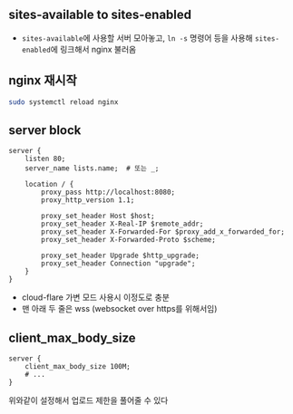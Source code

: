 ## sites-available to sites-enabled

- `sites-available`에 사용할 서버 모아놓고, `ln -s` 명령어 등을 사용해 `sites-enabled`에 링크해서 nginx 불러옴

## nginx 재시작

```bash
sudo systemctl reload nginx
```

## server block

```
server {
    listen 80;
    server_name lists.name;  # 또는 _;

    location / {
        proxy_pass http://localhost:8080;
        proxy_http_version 1.1;

        proxy_set_header Host $host;
        proxy_set_header X-Real-IP $remote_addr;
        proxy_set_header X-Forwarded-For $proxy_add_x_forwarded_for;
        proxy_set_header X-Forwarded-Proto $scheme;

        proxy_set_header Upgrade $http_upgrade;
        proxy_set_header Connection "upgrade";
    }
}
```

- cloud-flare 가변 모드 사용시 이정도로 충분
- 맨 아래 두 줄은 wss (websocket over https를 위해서임)

## client_max_body_size

```
server {
    client_max_body_size 100M;
    # ...
}
```

위와같이 설정해서 업로드 제한을 풀어줄 수 있다
